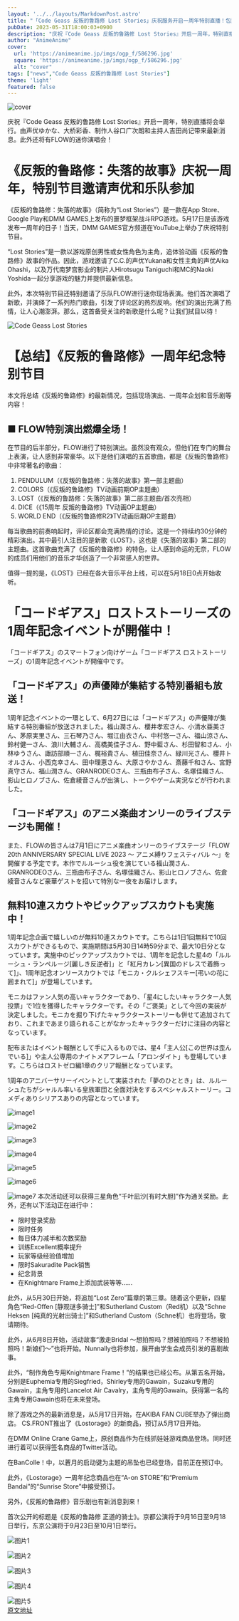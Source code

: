 ```yaml
---
layout: '../../layouts/MarkdownPost.astro'
title: "「Code Geass 反叛的鲁路修 Lost Stories」庆祝服务开启一周年特别直播！包括FLOW的迷你演唱会和最新消息！"
pubDate: 2023-05-31T18:00:03+0900
description: "庆祝『Code Geass 反叛的鲁路修 Lost Stories』开启一周年，特别直播将会举行。由声优ゆかな、大桥彩香、制作人谷口广次朗和主持人吉田尚记带来最新消息。此外还将有FLOW的迷你演唱会！"
author: "AnimeAnime"
cover:
  url: 'https://animeanime.jp/imgs/ogp_f/586296.jpg'
  square: 'https://animeanime.jp/imgs/ogp_f/586296.jpg'
  alt: "cover"
tags: ["news","Code Geass 反叛的鲁路修 Lost Stories"]
theme: 'light'
featured: false
---
```


![cover](https://animeanime.jp/imgs/ogp_f/586296.jpg)

庆祝『Code Geass 反叛的鲁路修 Lost Stories』开启一周年，特别直播将会举行。由声优ゆかな、大桥彩香、制作人谷口广次朗和主持人吉田尚记带来最新消息。此外还将有FLOW的迷你演唱会！

# 《反叛的鲁路修：失落的故事》庆祝一周年，特别节目邀请声优和乐队参加

《反叛的鲁路修：失落的故事》（简称为“Lost Stories”）是一款在App Store、Google Play和DMM GAMES上发布的噩梦框架战斗RPG游戏。5月17日是该游戏发布一周年的日子！当天，DMM GAMES官方频道在YouTube上举办了庆祝特别节目。

“Lost Stories”是一款以游戏原创男性或女性角色为主角，追体验动画《反叛的鲁路修》故事的作品。因此，游戏邀请了C.C.的声优Yukana和女性主角的声优Aika Ohashi，以及万代南梦宫影业的制片人Hirotsugu Taniguchi和MC的Naoki Yoshida一起分享游戏的魅力并提供最新信息。

此外，本次特别节目还特别邀请了乐队FLOW进行迷你现场表演。他们首次演唱了新歌，并演绎了一系列热门歌曲，引发了评论区的热烈反响。他们的演出充满了热情，让人心潮澎湃。那么，这首备受关注的新歌是什么呢？让我们拭目以待！ 

![Code Geass Lost Stories](https://i.imgur.com/5JZJZJL.jpg)
# 【总结】《反叛的鲁路修》一周年纪念特别节目

本文将总结《反叛的鲁路修》的最新情况，包括现场演出、一周年企划和音乐剧等内容！

## ■ FLOW特别演出燃爆全场！

在节目的后半部分，FLOW进行了特别演出。虽然没有观众，但他们在专门的舞台上表演，让人感到非常豪华。以下是他们演唱的五首歌曲，都是《反叛的鲁路修》中非常著名的歌曲：

1. PENDULUM（《反叛的鲁路修：失落的故事》第一部主题曲）
2. COLORS（《反叛的鲁路修》TV动画前期OP主题曲）
3. LOST（《反叛的鲁路修：失落的故事》第二部主题曲/首次亮相）
4. DICE（《15周年 反叛的鲁路修》TV动画OP主题曲）
5. WORLD END（《反叛的鲁路修R2》TV动画后期OP主题曲）

每当歌曲的前奏响起时，评论区都会充满热情的讨论。这是一个持续约30分钟的精彩演出。其中最引人注目的是新歌《LOST》，这也是《失落的故事》第二部的主题曲。这首歌曲充满了《反叛的鲁路修》的特色，让人感到命运的无奈，FLOW的成员们用他们的音乐才华创造了一个非常感人的世界。

值得一提的是，《LOST》已经在各大音乐平台上线，可以在5月18日0点开始收听。
# 「コードギアス」ロストストーリーズの1周年記念イベントが開催中！

「コードギアス」のスマートフォン向けゲーム「コードギアス ロストストーリーズ」の1周年記念イベントが開催中です。

## 「コードギアス」の声優陣が集結する特別番組も放送！

1周年記念イベントの一環として、6月27日には「コードギアス」の声優陣が集結する特別番組が放送されました。福山潤さん、櫻井孝宏さん、小清水亜美さん、茅原実里さん、三石琴乃さん、堀江由衣さん、中村悠一さん、福山涼さん、鈴村健一さん、浪川大輔さん、高橋美佳子さん、野中藍さん、杉田智和さん、小林ゆうさん、諏訪部順一さん、梶裕貴さん、植田佳奈さん、緑川光さん、櫻井トオルさん、小西克幸さん、田中理恵さん、大原さやかさん、斎藤千和さん、宮野真守さん、福山潤さん、GRANRODEOさん、三瓶由布子さん、名塚佳織さん、影山ヒロノブさん、佐倉綾音さんが出演し、トークやゲーム実況などが行われました。

## 「コードギアス」のアニメ楽曲オンリーのライブステージも開催！

また、FLOWの皆さんは7月1日にアニメ楽曲オンリーのライブステージ「FLOW 20th ANNIVERSARY SPECIAL LIVE 2023 ～ アニメ縛りフェスティバル ～」を開催する予定です。本作でルルーシュ役を演じている福山潤さん、GRANRODEOさん、三瓶由布子さん、名塚佳織さん、影山ヒロノブさん、佐倉綾音さんなど豪華ゲストを招いて特別な一夜をお届けします。

## 無料10連スカウトやピックアップスカウトも実施中！

1周年記念企画で嬉しいのが無料10連スカウトです。こちらは1日1回無料で10回スカウトができるもので、実施期間は5月30日14時59分まで、最大10日分となっています。実施中のピックアップスカウトでは、1周年を記念した星4の「ルルーシュ・ランペルージ[麗しき反逆者]」と「紅月カレン[異国のドレスで着飾って]」、1周年記念オンリースカウトでは「モニカ・クルシェフスキー[弔いの花に囲まれて]」が登場しています。

モニカはファン人気の高いキャラクターであり、「星4にしたいキャラクター人気投票」で1位を獲得したキャラクターです。その「ご褒美」として今回の実装が決定しました。モニカを掘り下げたキャラクターストーリーも併せて追加されており、これまであまり語られることがなかったキャラクターだけに注目の内容となっています。

配布またはイベント報酬として手に入るものでは、星4「主人公[この世界は歪んでいる]」や主人公専用のナイトメアフレーム「アロンダイト」も登場しています。こちらはロストゼロ編1章のクリア報酬となっています。

1周年のアニバーサリーイベントとして実装された「夢のひととき」は、ルルーシュたちがシャルル率いる皇族軍団と全面対決をするスペシャルストーリー。コメディありシリアスありの内容となっています。

![image1](https://animeanime.jp/imgs/zoom/586298.jpg)

![image2](https://animeanime.jp/imgs/zoom/586299.jpg)

![image3](https://animeanime.jp/imgs/zoom/586300.jpg)

![image4](https://animeanime.jp/imgs/zoom/586301.jpg)

![image5](https://animeanime.jp/imgs/zoom/586302.jpg)

![image6](https://animeanime.jp/imgs/zoom/586303.jpg)

![image7](https://animeanime.jp/imgs/zoom/586304.jpg)
本次活动还可以获得三星角色“千叶凪沙[有时大胆]”作为通关奖励。此外，还有以下活动正在进行中：

- 限时登录奖励
- 限时任务
- 每日体力减半和次数奖励
- 训练Excellent概率提升
- 玩家等级经验值增加
- 限时Sakuradite Pack销售
- 纪念背景
- 在Knightmare Frame上添加武装等等……

此外，从5月30日开始，将追加“Lost Zero”篇章的第三章。随着这个更新，四星角色“Red-Offen [静观谜多骑士]”和Sutherland Custom（Red机）以及“Schne Heksen [纯真的光射出骑士]”和Sutherland Custom（Schne机）也将登场，敬请期待。

此外，从6月8日开始，活动故事“激走Bridal ～想拍照吗？想被拍照吗？不想被拍照吗！新娘们～”也将开始。Nunnally也将参加，展开由学生会成员引发的喜剧故事。

此外，“制作角色专用Knightmare Frame！”的结果也已经公布。从第五名开始，分别是Euphemia专用的Siegfried，Shirley专用的Gawain，Suzaku专用的Gawain，主角专用的Lancelot Air Cavalry，主角专用的Gawain。获得第一名的主角专用Gawain也将在未来登场。

除了游戏之外的最新消息是，从5月17日开始，在AKIBA FAN CUBE举办了弹出商店。
CS.FRONT推出了《Lostorage》的新商品，预订从5月17日开始。

在DMM Online Crane Game上，原创商品作为在线抓娃娃游戏商品登场。同时还进行着可以获得签名商品的Twitter活动。

在BanColle！中，以蒼月的启动键为主题的吊坠也已经登场，目前正在预订中。

此外，《Lostorage》一周年纪念商品也在“A-on STORE”和“Premium Bandai”的“Sunrise Store”中接受预订。

另外，《反叛的鲁路修》音乐剧也有新消息到来！

首次公开的标题是《反叛的鲁路修 正道的骑士》。京都公演将于9月16日至9月18日举行，东京公演将于9月23日至10月1日举行。

![图片1](https://animeanime.jp/imgs/zoom/586309.jpg)

![图片2](https://animeanime.jp/imgs/zoom/586310.jpg)

![图片3](https://animeanime.jp/imgs/zoom/586311.jpg)

![图片4](https://animeanime.jp/imgs/zoom/586312.jpg)

![图片5](https://animeanime.jp/imgs/zoom/586313.jpg)  
[原文地址](https://animeanime.jp/article/2023/05/31/77662.html)